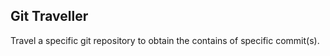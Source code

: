 Git Traveller
---------------

Travel a specific git repository to obtain the contains of specific commit(s). 
